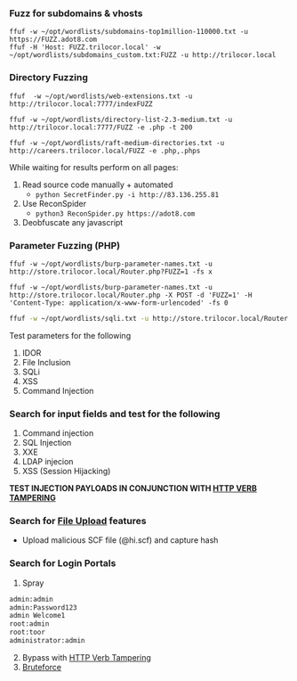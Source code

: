 
### Fuzz for subdomains & vhosts
```shell
ffuf -w ~/opt/wordlists/subdomains-top1million-110000.txt -u https://FUZZ.adot8.com
ffuf -H 'Host: FUZZ.trilocor.local' -w ~/opt/wordlists/subdomains_custom.txt:FUZZ -u http://trilocor.local
```
### Directory Fuzzing
```shell
ffuf  -w ~/opt/wordlists/web-extensions.txt -u http://trilocor.local:7777/indexFUZZ

ffuf -w ~/opt/wordlists/directory-list-2.3-medium.txt -u http://trilocor.local:7777/FUZZ -e .php -t 200

ffuf -w ~/opt/wordlists/raft-medium-directories.txt -u http://careers.trilocor.local/FUZZ -e .php,.phps
```

While waiting for results perform on all pages:
1. Read source code manually + automated
	-  `python SecretFinder.py -i http://83.136.255.81`
2. Use ReconSpider
	-  `python3 ReconSpider.py https://adot8.com`
3. Deobfuscate any javascript

### Parameter Fuzzing (PHP)
```shell
ffuf -w ~/opt/wordlists/burp-parameter-names.txt -u http://store.trilocor.local/Router.php?FUZZ=1 -fs x

ffuf -w ~/opt/wordlists/burp-parameter-names.txt -u http://store.trilocor.local/Router.php -X POST -d 'FUZZ=1' -H 'Content-Type: application/x-www-form-urlencoded' -fs 0
```

```bash
ffuf -w ~/opt/wordlists/sqli.txt -u http://store.trilocor.local/Router.php -X POST -d 'username=FUZZ&password=1' -H 'Content-Type: application/x-www-form-urlencoded' -fs x
```
Test parameters for the following
1. IDOR
2. File Inclusion
3. SQLi
4. XSS
5. Command Injection
### Search for input fields and test for the following
1. Command injection
2. SQL Injection
3. XXE
4. LDAP injecion
5. XSS (Session Hijacking)

**TEST INJECTION PAYLOADS IN CONJUNCTION WITH [HTTP VERB TAMPERING](obsidian://open?vault=Penetration%20Testing&file=Root%2FWeb%20Applications%2FHTTP%20Verb%20Tampering%2FBypassing%20Security%20Filters)**

### Search for [File Upload](obsidian://open?vault=Penetration%20Testing&file=Root%2FWeb%20Applications%2FFile%20Upload%2F~%20Checklist) features
- Upload malicious SCF file (@hi.scf) and capture hash

### Search for Login Portals
1. Spray
```bash
admin:admin
admin:Password123
admin Welcome1
root:admin
root:toor
administrator:admin
```
2. Bypass with [HTTP Verb Tampering](obsidian://open?vault=Penetration%20Testing&file=Root%2FWeb%20Applications%2FHTTP%20Verb%20Tampering%2FBypassing%20Basic%20Authentication)
3. [Bruteforce](obsidian://open?vault=Penetration%20Testing&file=Root%2FPassword%20Attacks%2FLogin%20Brute%20Forcing%2FHydra%2FLogin%20Forms)